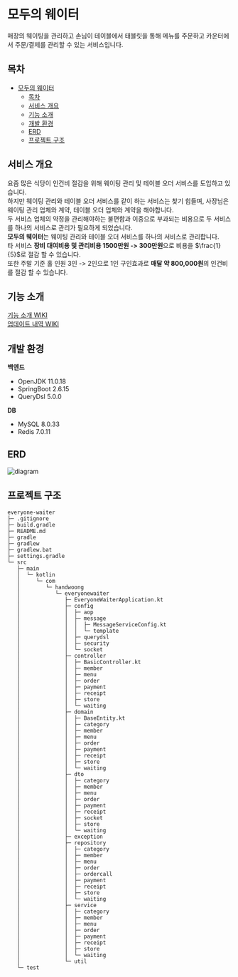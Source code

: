 # 모두의 웨이터

매장의 웨이팅을 관리하고 손님이 테이블에서 태블릿을 통해 메뉴를 주문하고 카운터에서 주문/결제를 관리할 수 있는 서비스입니다.

## 목차

- [모두의 웨이터](#모두의-웨이터)
    - [목차](#목차)
    - [서비스 개요](#서비스-개요)
    - [기능 소개](#기능-소개)
    - [개발 환경](#개발-환경)
    - [ERD](#erd)
    - [프로젝트 구조](#프로젝트-구조)

## 서비스 개요

요즘 많은 식당이 인건비 절감을 위해 웨이팅 관리 및 테이블 오더 서비스를 도입하고 있습니다.<br/>
하지만 웨이팅 관리와 테이블 오더 서비스를 같이 하는 서비스는 찾기 힘들며, 사장님은 웨이팅 관리 업체와 계약, 테이블 오더 업체와 계약을 해야합니다.<br/>
두 서비스 업체의 약정을 관리해야하는 불편함과 이중으로 부과되는 비용으로 두 서비스를 하나의 서비스로 관리가 필요하게 되었습니다.<br/>
**모두의 웨이터**는 웨이팅 관리와 테이블 오더 서비스를 하나의 서비스로 관리합니다.<br/>
타 서비스 **장비 대여비용 및 관리비용 1500만원 -> 300만원**으로 비용을 $\frac{1}{5}$로 절감 할 수 있습니다.<br/>
또한 주말 기준 홀 인원 3인 -> 2인으로 1인 구인효과로 **매달 약 800,000원**의 인건비를 절감 할 수 있습니다.<br/>

## 기능 소개

[기능 소개 WIKI](https://github.com/Handwoong/everyone-waiter/wiki/Introduce)<br/>
[업데이트 내역 WIKI](https://github.com/Handwoong/everyone-waiter/wiki/Release)

## 개발 환경

**백엔드**

- OpenJDK 11.0.18
- SpringBoot 2.6.15
- QueryDsl 5.0.0

**DB**

- MySQL 8.0.33
- Redis 7.0.11

## ERD

![diagram](https://github.com/Handwoong/everyone-waiter/assets/95131477/12541fc8-e3ed-45db-9712-69e5319efa6e)

## 프로젝트 구조

```
everyone-waiter
├─ .gitignore
├─ build.gradle
├─ README.md
├─ gradle
├─ gradlew
├─ gradlew.bat
├─ settings.gradle
└─ src
   ├─ main
   │  └─ kotlin
   │     └─ com
   │        └─ handwoong
   │           └─ everyonewaiter
   │              ├─ EveryoneWaiterApplication.kt
   │              ├─ config
   │              │  ├─ aop
   │              │  ├─ message
   │              │  │  ├─ MessageServiceConfig.kt
   │              │  │  └─ template
   │              │  ├─ querydsl
   │              │  ├─ security
   │              │  └─ socket
   │              ├─ controller
   │              │  ├─ BasicController.kt
   │              │  ├─ member
   │              │  ├─ menu
   │              │  ├─ order
   │              │  ├─ payment
   │              │  ├─ receipt
   │              │  ├─ store
   │              │  └─ waiting
   │              ├─ domain
   │              │  ├─ BaseEntity.kt
   │              │  ├─ category
   │              │  ├─ member
   │              │  ├─ menu
   │              │  ├─ order
   │              │  ├─ payment
   │              │  ├─ receipt
   │              │  ├─ store
   │              │  └─ waiting
   │              ├─ dto
   │              │  ├─ category
   │              │  ├─ member
   │              │  ├─ menu
   │              │  ├─ order
   │              │  ├─ payment
   │              │  ├─ receipt
   │              │  ├─ socket
   │              │  ├─ store
   │              │  └─ waiting
   │              ├─ exception
   │              ├─ repository
   │              │  ├─ category
   │              │  ├─ member
   │              │  ├─ menu
   │              │  ├─ order
   │              │  ├─ ordercall
   │              │  ├─ payment
   │              │  ├─ receipt
   │              │  ├─ store
   │              │  └─ waiting
   │              ├─ service
   │              │  ├─ category
   │              │  ├─ member
   │              │  ├─ menu
   │              │  ├─ order
   │              │  ├─ payment
   │              │  ├─ receipt
   │              │  ├─ store
   │              │  └─ waiting
   │              └─ util
   └─ test
```
